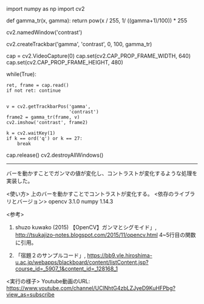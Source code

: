 import numpy as np
import cv2

def gamma_tr(x, gamma):
    return pow(x / 255, 1/ ((gamma+1)/100)) * 255
    

cv2.namedWindow('contrast')

cv2.createTrackbar('gamma',
                   'contrast',
                   0, 
                   100,
                   gamma_tr)


cap = cv2.VideoCapture(0)
cap.set(cv2.CAP_PROP_FRAME_WIDTH,  640)
cap.set(cv2.CAP_PROP_FRAME_HEIGHT, 480)


while(True):

    ret, frame = cap.read()
    if not ret: continue


    v = cv2.getTrackbarPos('gamma',
                           'contrast')
    frame2 = gamma_tr(frame, v)
    cv2.imshow('contrast', frame2)

    k = cv2.waitKey(1)
    if k == ord('q') or k == 27:
        break

cap.release()
cv2.destroyAllWindows()


------------------------
バーを動かすことでガンマの値が変化し、コントラストが変化するような処理を実装した。


<使い方>
上のバーを動かすことでコントラストが変化する。
<依存のライブラリとバージョン>
opencv 3.1.0
numpy 1.14.3


<参考>
1. shuzo kuwako (2015) 【OpenCV】ガンマとシグモイド」, <http://tsukajizo-notes.blogspot.com/2015/11/opencv.html>
   4~5行目の関数に引用。

2. 「宿題２のサンプルコード」, <https://bb9.vle.hiroshima-u.ac.jp/webapps/blackboard/content/listContent.jsp?course_id=_5907_1&content_id=_128168_1>


<実行の様子>
Youtube動画のURL: https://www.youtube.com/channel/UClNhtG4zbLZJyeD9KuHFPbg?view_as=subscribe
